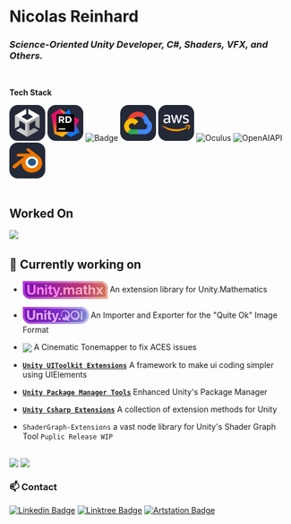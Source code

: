 # Nicolas Reinhard
### *Science-Oriented Unity Developer, C#, Shaders, VFX, and Others.*
<!--
- 🌱 currently working on `Unity.Mathematics.Extensions` and extension library for Unity.Mathematics
- 🌱 I’m currently learning ...
- 👯 I’m looking to collaborate on ...
- 📫 How to reach me: ...
- ⚡ Fun fact: ...
-->

<br>

**Tech Stack**

<div id="badges">
    <img src="https://github.com/tandpfun/skill-icons/raw/main/icons/Unity-Dark.svg"  width = "64" height="64"  alt="Badge"/>
    <img src="https://github.com/tandpfun/skill-icons/raw/main/icons/Rider-Dark.svg" width = "64" height="64" alt="Badge"/>
    <img src="https://github.com/user-attachments/assets/96951f06-b271-493c-8fff-e3883e8bcff5" width = "64" height="64" alt="Badge"/>
    <img src="https://github.com/tandpfun/skill-icons/raw/main/icons/GCP-Dark.svg" width = "64" height="64" alt="Badge"/>
    <img src="https://github.com/tandpfun/skill-icons/raw/main/icons/AWS-Dark.svg" width = "64" height="64" alt="Badge"/>
    <img src="https://github.com/user-attachments/assets/f53bcf41-786b-4507-b054-e4ee462a6a43" width = "64" height="64" alt="Oculus"/>
    <img src="https://github.com/user-attachments/assets/cf3d54f9-1195-4784-8440-f4b7225fc424" width = "64" height="64" alt="OpenAIAPI"/>
    <img src="https://github.com/tandpfun/skill-icons/raw/main/icons/Blender-Dark.svg" width = "64" height="64" alt="Badge"/>
</div>

<br>

## Worked On
<a href="https://github.com/oculus-samples/Unity-SpiritSling"><img src="https://raw.githubusercontent.com/oculus-samples/Unity-SpiritSling/refs/heads/main/Documentation/Images/SpiritSling_Marketing_SmallLandscape.png" height="164"/><a>

## 🌱 Currently working on
- <a href="https://github.com/LTMX/Unity.mathx"><img align="center" src="https://raw.githubusercontent.com/LTMX/Unity.mathx/master/.branding/LTMX_Unity_Mathematics_Mathx_Github_Logox256.png" height="32"/><a> An extension library for Unity.Mathematics <br>

- <a href="https://github.com/LTMX/Unity.QOI"><img align="center" src="https://raw.githubusercontent.com/LTMX/Unity.QOI/main/.branding/LTMX_Unity_QOI_Github_Logox206.png" height="32"/><a> An Importer and Exporter for the "Quite Ok" Image Format <br>
- <a href ="https://github.com/ltmx/Melon-Tonemapper"><img align="center" src="https://raw.githubusercontent.com/ltmx/Melon-Tonemapper/main/.branding/LTMX%20Untiy%20Melon%20Cinematic%20Tonemapper%20Logo%400.5x.png" height="32"/></a> A Cinematic Tonemapper to fix ACES issues

- <a href ="https://github.com/ltmx/Unity.UIToolkit.Extensions">**`Unity UIToolkit Extensions`**</a> A framework to make ui coding simpler using UIElements
- <a href ="https://github.com/ltmx/Unity.PackageManagerTools">**`Unity Package Manager Tools`**</a> Enhanced Unity's Package Manager
- <a href ="https://github.com/ltmx/Unity.CSharp.Extensions">**`Unity Csharp Extensions`**</a> A collection of extension methods for Unity
- `ShaderGraph-Extensions` a vast node library for Unity's Shader Graph Tool `Puplic Release WIP`
<br>

<span>
<a>
  <img align="top" src="https://github-readme-stats.vercel.app/api?username=LTMX&count_private=true&show_icons=true&theme=midnight-purple&border_color=253041&bg_color=121821&border_radius=14" width="440px" />
<a/>
<a>
  <img align="top" src="https://github-readme-stats.vercel.app/api/top-langs/?username=LTMX&layout=compact&theme=midnight-purple&border_color=253041&bg_color=121821&border_radius=14" width="332px" />
<a/>
</span>

### 📫 Contact

[![Linkedin Badge](https://img.shields.io/badge/LinkedIn-blue?style=for-the-badge&logo=linkedin&logoColor=white)](https://www.linkedin.com/in/nicolasreinhard/)
[![Linktree Badge](https://img.shields.io/badge/Linktree-2c9945?style=for-the-badge&logo=Linktree&logoColor=white)](https://linktr.ee/nicolasreinhard)
[![Artstation Badge](https://img.shields.io/badge/Artstation-5e30a0?style=for-the-badge&logo=Artstation&logoColor=white)](https://ltmx.artstation.com/)

<!-- https://github.com/DinitoThompson for inspiration--> 


<!--
[![LTMX's wakatime stats](https://github-readme-stats.vercel.app/api/wakatime?username=LTMX)](https://github.com/anuraghazra/github-readme-stats)

<a href="https://github.com/anuraghazra/github-readme-stats">
  <img align="left" src="https://github-readme-stats.vercel.app/api/top-langs/?username=LTMX&layout=compact&theme=midnight-purple&border_radius=14&hide_border=true" width="332px" />
</a>

    <a><img alt="GitHub Sponsors" src="https://img.shields.io/github/sponsors/LTMX"></a>

    <a><img alt="YouTube Channel Subscribers" src="https://img.shields.io/youtube/channel/subscribers/UCKQp3slLtSsRCWtQz67RjYQ?style=social"></a>
    
-->

<!-- ![](https://hit.yhype.me/github/profile?user_id=47640688) 

![](https://komarev.com/ghpvc/?username=LTMX&color=blueviolet) 

<a href="https://ko-fi.com/I2I0IMQA9">
  <img allign="top" src="https://raw.githubusercontent.com/LTMX/Banners-And-Buttons/main/Support%20Me%20Kofi%20Banner%20Shader%20Graph%20Mastery.png" width="200px"/>
<a/>

-->



